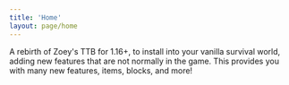 ```yaml
---
title: 'Home'
layout: page/home
---
```


<div id="mainContainer">
    <div id='infoContainer'>
        A rebirth of Zoey's TTB for 1.16+, to install into your vanilla survival world, adding new features that are not normally in the game. This provides you with many new features, items, blocks, and more!
    </div>
</div>
